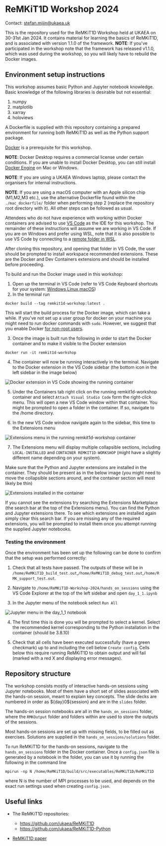 # ReMKiT1D Workshop 2024

Contact: stefan.mijin@ukaea.uk

This is the repository used for the ReMKiT1D Workshop held at UKAEA on 30-31st Jan 2024. It contains material for learning the basics of ReMKiT1D, and is associated with version 1.1.0 of the framework. **NOTE**: If you've participated in the workshop note that the framework has released v1.1.0, which was used during the workshop, so you will likely have to rebuild the Docker images.

## Environment setup instructions 

This workshop assumes basic Python and Jupyter notebook knowledge. Basic knowledge of the following libraries is desirable but not essential:

1. numpy
2. matplotlib
3. xarray
4. holoviews 

A Dockerfile is supplied with this repository containing a prepared environment for running both ReMKiT1D as well as the Python support package. 

[Docker](https://www.docker.com/get-started/) is a prerequisite for this workshop.

**NOTE**: Docker Desktop requires a commercial license under certain conditions. If you are unable to install Docker Desktop, you can still install [Docker Engine](https://docs.docker.com/engine/) on Mac or Windows. 

**NOTE**: If you are using a UKAEA Windows laptop, please contact the organisers for internal instructions.

**NOTE**: If you are using a macOS computer with an Apple silicon chip (M1,M2,M3 etc.), use the alternative Dockerfile found within the `./mac_dockerfile/` folder when performing step 2 (replace the repository root directory with it). All other steps can be followed as usual.

Attendees who do not have experience with working within Docker containers are advised to use [VS Code](https://code.visualstudio.com/) as the IDE for this workshop. The remainder of these instructions will assume we are working in VS Code. If you are on Windows and prefer using WSL, note that it is also possible to use VS Code by connecting to a [remote folder in WSL](https://code.visualstudio.com/docs/remote/wsl).

After cloning this repository, and opening that folder in VS Code, the user should be prompted to install workspace recommended extensions. These are the Docker and Dev Containers extensions and should be installed before proceeding. 

To build and run the Docker image used in this workshop:

1. Open up the terminal in VS Code (refer to VS Code Keyboard shortcuts for your system: [Windows](https://code.visualstudio.com/shortcuts/keyboard-shortcuts-windows.pdf),[Linux](https://code.visualstudio.com/shortcuts/keyboard-shortcuts-linux.pdf),[macOS](https://code.visualstudio.com/shortcuts/keyboard-shortcuts-macos.pdf))
2. In the terminal run 
```
docker build --tag remkit1d-workshop:latest . 
```

This will start the build process for the Docker image, which can take a while. If you've not set up a user group for docker on your machine you might need to run docker commands with `sudo`. However, we suggest that you enable Docker [for non-root users](https://docs.docker.com/engine/install/linux-postinstall/#manage-docker-as-a-non-root-user). 

3. Once the image is built run the following in order to start the Docker container and to make it visible to the Docker extension

```
docker run -it remkit1d-workshop
```
4. The container will now be running interactively in the terminal. Navigate to the Docker extension in the VS Code sidebar (the bottom icon in the left sidebar in the image below)

![](images/Docker_extension.png "Docker extension in VS Code showing the running container")

5. Under the Containers tab right click on the running remkit1d-workshop container and select `Attach Visual Studio Code` form the right-click menu. This will open a new VS Code window within that container. You might be prompted to open a folder in the container. If so, navigate to the /home directory.

6. In the new VS Code window navigate again to the sidebar, this time to the Extensions menu

![](images/container_vscode_extensions.png "Extensions menu in the running remkit1d-workshop container")

7. The Extensions menu will display multiple collapsible sections, including `LOCAL-INSTALLED` and `CONTAINER REMKIT1D-WORKSHOP` (might have a slightly different name depending on your system). 

Make sure that the Python and Jupyter extensions are installed in the container. They should be present as in the below image (you might need to move the collapsible sections around, and the container section will most likely be thin)

![](images/container_vscode_extensions_required.png "Extensions installed in the container")

If you cannot see the extensions try searching the Extensions Marketplace (the search bar at the top of the Extensions menu). You can find the Python and Jupyter extensions there. To see which extensions are installed again simply clear this search bar. If you are missing any of the required extensions, you will be prompted to install them once you attempt running the supplied Jupyter notebooks.


### Testing the environment 

Once the environment has been set up the following can be done to confirm that the setup was performed correctly:

1. Check that all tests have passed. The outputs of these will be in `/home/ReMKiT1D_build_test.out`,`/home/ReMKiT1D_debug_test.out`,`/home/RMK_support_test.out`.

2. Navigate to `/home/ReMKiT1D-Workshop-2024/hands_on_sessions` using the VS Code Explorer at the top of the left sidebar and open `day_1_1.ipynb` 

3. In the Jupyter menu of the notebook select `Run All`

![](images/RMK_day_1_1.png "Jupyter menu in the day_1_1 notebook")

4. The first time this is done you will be prompted to select a kernel. Select the recommended kernel corresponding to the Python installation in the container (should be 3.8.10)

5. Check that all cells have been executed successfully (have a green checkmark) up to and including the cell below `Create config`. Cells below this require running ReMKiT1D to obtain output and will fail (marked with a red X and displaying error messages).

## Repository structure 

The workshop consists mostly of interactive hands-on sessions using Jupyter notebooks. Most of them have a short set of slides associated with the hands-on session, meant to explain key concepts. The slide decks are numbered in order as \$\{day\}0\$\{session\} and are in the `slides` folder.

The hands-on session notebooks are all in the `hands_on_sessions` folder, where the `RMKOutput` folder and folders within are used to store the outputs of the sessions. 

Most hands-on sessions are set up with missing fields, to be filled out as exercises. Solutions are supplied in the `hands_on_sessions/solutions` folder. 

To run ReMKiT1D for the hands-on sessions, navigate to the `hands_on_sessions` folder in the Docker container. Once a `config.json` file is generated by a notebook in the folder, you can use it by running the following in the command line

```
mpirun -np N /home/ReMKiT1D/build/src/executables/ReMKiT1D/ReMKiT1D
```
where N is the number of MPI processes to be used, and depends on the exact run settings used when creating `config.json`.

## Useful links 

- The ReMKiT1D repositories:

    - https://github.com/ukaea/ReMKiT1D
    - https://github.com/ukaea/ReMKiT1D-Python

- [ReMKiT1D paper](https://arxiv.org/abs/2307.15458)

